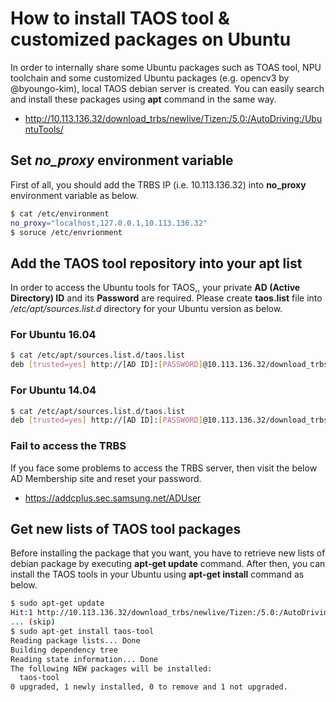 # How to install TAOS tool & customized packages on Ubuntu

In order to internally share some Ubuntu packages such as TOAS tool, NPU toolchain and some customized Ubuntu packages (e.g. opencv3 by @byoungo-kim), local TAOS debian server is created. You can easily search and install these packages using **apt** command in the same way.
* http://10.113.136.32/download_trbs/newlive/Tizen:/5.0:/AutoDriving:/UbuntuTools/


## Set *no_proxy* environment variable

First of all, you should add the TRBS IP (i.e. 10.113.136.32) into **no_proxy** environment variable as below.
```bash
$ cat /etc/environment
no_proxy="localhost,127.0.0.1,10.113.136.32"
$ soruce /etc/envrionment
```

## Add the TAOS tool repository into your apt list

In order to access the Ubuntu tools for TAOS,, your private **AD (Active Directory) ID** and its **Password** are required. Please create **taos.list** file into */etc/apt/sources.list.d* directory for your Ubuntu version as below.


### For Ubuntu 16.04

```bash
$ cat /etc/apt/sources.list.d/taos.list
deb [trusted=yes] http://[AD ID]:[PASSWORD]@10.113.136.32/download_trbs/newlive/Tizen:/5.0:/AutoDriving:/UbuntuTools/Ubuntu16.04/ /
```

### For Ubuntu 14.04

```bash
$ cat /etc/apt/sources.list.d/taos.list
deb [trusted=yes] http://[AD ID]:[PASSWORD]@10.113.136.32/download_trbs/newlive/Tizen:/5.0:/AutoDriving:/UbuntuTools/Ubuntu14.04/ /
```

### Fail to access the TRBS

If you face some problems to access the TRBS server, then visit the below AD Membership site and reset your password.
* https://addcplus.sec.samsung.net/ADUser


## Get new lists of TAOS tool packages

Before installing the package that you want, you have to retrieve new lists of debian package by executing **apt-get update** command. After then, you can install the TAOS tools in your Ubuntu using **apt-get install** command as below.

```bash
$ sudo apt-get update
Hit:1 http://10.113.136.32/download_trbs/newlive/Tizen:/5.0:/AutoDriving:/UbuntuTools/Ubuntu16.04  Release
... (skip)
$ sudo apt-get install taos-tool
Reading package lists... Done
Building dependency tree
Reading state information... Done
The following NEW packages will be installed:
  taos-tool
0 upgraded, 1 newly installed, 0 to remove and 1 not upgraded.
```
